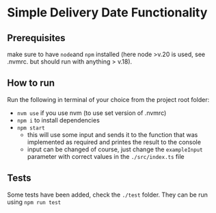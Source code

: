 # Simple Delivery Date Functionality

## Prerequisites

make sure to have `node`and `npm` installed (here node >v.20 is used, see .nvmrc. but should run with anything > v.18).

## How to run

Run the following in terminal of your choice from the project root folder:

- `nvm use` if you use nvm (to use set version of .nvmrc)
- `npm i` to install dependencies
- `npm start`
  - this will use some input and sends it to the function that was implemented as required and printes the result to the console
  - input can be changed of course, just change the `exampleInput` parameter with correct values in the `./src/index.ts` file

## Tests

Some tests have been added, check the `./test` folder.
They can be run using `npm run test`
